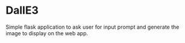 # DallE3
Simple flask application to ask user for input prompt and generate the image to display on the web app. 

